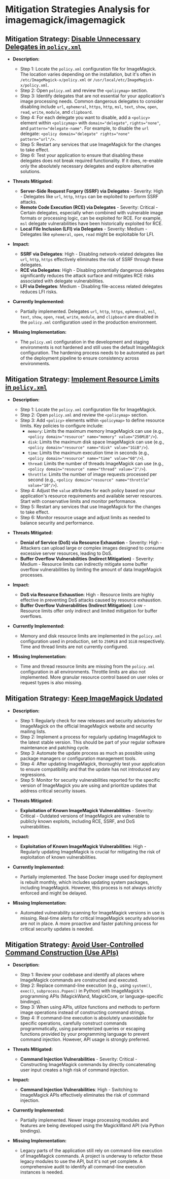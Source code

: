 # Mitigation Strategies Analysis for imagemagick/imagemagick

## Mitigation Strategy: [Disable Unnecessary Delegates in `policy.xml`](./mitigation_strategies/disable_unnecessary_delegates_in__policy_xml_.md)

*   **Description:**
    *   Step 1: Locate the `policy.xml` configuration file for ImageMagick. The location varies depending on the installation, but it's often in `/etc/ImageMagick-x/policy.xml` or `/usr/local/etc/ImageMagick-x/policy.xml`.
    *   Step 2: Open `policy.xml` and review the `<policymap>` section.
    *   Step 3: Identify delegates that are not essential for your application's image processing needs. Common dangerous delegates to consider disabling include `url`, `ephemeral`, `https`, `http`, `msl`, `text`, `show`, `open`, `read`, `write`, `module`, and `clipboard`.
    *   Step 4: For each delegate you want to disable, add a `<policy>` element within `<policymap>` with `domain="delegate"`, `rights="none"`, and `pattern="delegate-name"`. For example, to disable the `url` delegate: `<policy domain="delegate" rights="none" pattern="url"/>`.
    *   Step 5: Restart any services that use ImageMagick for the changes to take effect.
    *   Step 6: Test your application to ensure that disabling these delegates does not break required functionality. If it does, re-enable only the absolutely necessary delegates and explore alternative solutions.

*   **Threats Mitigated:**
    *   **Server-Side Request Forgery (SSRF) via Delegates** - Severity: High - Delegates like `url`, `http`, `https` can be exploited to perform SSRF attacks.
    *   **Remote Code Execution (RCE) via Delegates** - Severity: Critical - Certain delegates, especially when combined with vulnerable image formats or processing logic, can be exploited for RCE. For example, `msl` delegate vulnerabilities have been historically exploited for RCE.
    *   **Local File Inclusion (LFI) via Delegates** - Severity: Medium - Delegates like `ephemeral`, `open`, `read` might be exploitable for LFI.

*   **Impact:**
    *   **SSRF via Delegates**: High - Disabling network-related delegates like `url`, `http`, `https` effectively eliminates the risk of SSRF through these delegates.
    *   **RCE via Delegates**: High - Disabling potentially dangerous delegates significantly reduces the attack surface and mitigates RCE risks associated with delegate vulnerabilities.
    *   **LFI via Delegates**: Medium - Disabling file-access related delegates reduces LFI risks.

*   **Currently Implemented:**
    *   Partially implemented. Delegates `url`, `http`, `https`, `ephemeral`, `msl`, `text`, `show`, `open`, `read`, `write`, `module`, and `clipboard` are disabled in the `policy.xml` configuration used in the production environment.

*   **Missing Implementation:**
    *   The `policy.xml` configuration in the development and staging environments is not hardened and still uses the default ImageMagick configuration. The hardening process needs to be automated as part of the deployment pipeline to ensure consistency across environments.

## Mitigation Strategy: [Implement Resource Limits in `policy.xml`](./mitigation_strategies/implement_resource_limits_in__policy_xml_.md)

*   **Description:**
    *   Step 1: Locate the `policy.xml` configuration file for ImageMagick.
    *   Step 2: Open `policy.xml` and review the `<policymap>` section.
    *   Step 3: Add `<policy>` elements within `<policymap>` to define resource limits. Key policies to configure include:
        *   `memory`: Limits the maximum memory ImageMagick can use (e.g., `<policy domain="resource" name="memory" value="256MiB"/>`).
        *   `disk`: Limits the maximum disk space ImageMagick can use (e.g., `<policy domain="resource" name="disk" value="1GiB"/>`).
        *   `time`: Limits the maximum execution time in seconds (e.g., `<policy domain="resource" name="time" value="60"/>`).
        *   `thread`: Limits the number of threads ImageMagick can use (e.g., `<policy domain="resource" name="thread" value="2"/>`).
        *   `throttle`: Limits the number of image requests processed per second (e.g., `<policy domain="resource" name="throttle" value="10"/>`).
    *   Step 4: Adjust the `value` attributes for each policy based on your application's resource requirements and available server resources. Start with conservative limits and monitor performance.
    *   Step 5: Restart any services that use ImageMagick for the changes to take effect.
    *   Step 6: Monitor resource usage and adjust limits as needed to balance security and performance.

*   **Threats Mitigated:**
    *   **Denial of Service (DoS) via Resource Exhaustion** - Severity: High - Attackers can upload large or complex images designed to consume excessive server resources, leading to DoS.
    *   **Buffer Overflow Vulnerabilities (Indirect Mitigation)** - Severity: Medium - Resource limits can indirectly mitigate some buffer overflow vulnerabilities by limiting the amount of data ImageMagick processes.

*   **Impact:**
    *   **DoS via Resource Exhaustion**: High - Resource limits are highly effective in preventing DoS attacks caused by resource exhaustion.
    *   **Buffer Overflow Vulnerabilities (Indirect Mitigation)**: Low - Resource limits offer only indirect and limited mitigation for buffer overflows.

*   **Currently Implemented:**
    *   Memory and disk resource limits are implemented in the `policy.xml` configuration used in production, set to `256MiB` and `1GiB` respectively. Time and thread limits are not currently configured.

*   **Missing Implementation:**
    *   Time and thread resource limits are missing from the `policy.xml` configuration in all environments. Throttle limits are also not implemented. More granular resource control based on user roles or request types is also missing.

## Mitigation Strategy: [Keep ImageMagick Updated](./mitigation_strategies/keep_imagemagick_updated.md)

*   **Description:**
    *   Step 1: Regularly check for new releases and security advisories for ImageMagick on the official ImageMagick website and security mailing lists.
    *   Step 2: Implement a process for regularly updating ImageMagick to the latest stable version. This should be part of your regular software maintenance and patching cycle.
    *   Step 3: Automate the update process as much as possible using package managers or configuration management tools.
    *   Step 4: After updating ImageMagick, thoroughly test your application to ensure compatibility and that the update has not introduced any regressions.
    *   Step 5: Monitor for security vulnerabilities reported for the specific version of ImageMagick you are using and prioritize updates that address critical security issues.

*   **Threats Mitigated:**
    *   **Exploitation of Known ImageMagick Vulnerabilities** - Severity: Critical - Outdated versions of ImageMagick are vulnerable to publicly known exploits, including RCE, SSRF, and DoS vulnerabilities.

*   **Impact:**
    *   **Exploitation of Known ImageMagick Vulnerabilities**: High - Regularly updating ImageMagick is crucial for mitigating the risk of exploitation of known vulnerabilities.

*   **Currently Implemented:**
    *   Partially implemented. The base Docker image used for deployment is rebuilt monthly, which includes updating system packages, including ImageMagick. However, this process is not always strictly enforced and might be delayed.

*   **Missing Implementation:**
    *   Automated vulnerability scanning for ImageMagick versions in use is missing. Real-time alerts for critical ImageMagick security advisories are not in place. A more proactive and faster patching process for critical security updates is needed.

## Mitigation Strategy: [Avoid User-Controlled Command Construction (Use APIs)](./mitigation_strategies/avoid_user-controlled_command_construction__use_apis_.md)

*   **Description:**
    *   Step 1: Review your codebase and identify all places where ImageMagick commands are constructed and executed.
    *   Step 2: Replace command-line execution (e.g., using `system()`, `exec()`, `subprocess.Popen()` in Python) with ImageMagick's programming APIs (MagickWand, MagickCore, or language-specific bindings).
    *   Step 3: When using APIs, utilize functions and methods to perform image operations instead of constructing command strings.
    *   Step 4: If command-line execution is absolutely unavoidable for specific operations, carefully construct commands programmatically, using parameterized queries or escaping functions provided by your programming language to prevent command injection. However, API usage is strongly preferred.

*   **Threats Mitigated:**
    *   **Command Injection Vulnerabilities** - Severity: Critical - Constructing ImageMagick commands by directly concatenating user input creates a high risk of command injection.

*   **Impact:**
    *   **Command Injection Vulnerabilities**: High - Switching to ImageMagick APIs effectively eliminates the risk of command injection.

*   **Currently Implemented:**
    *   Partially implemented. Newer image processing modules and features are being developed using the MagickWand API (via Python bindings).

*   **Missing Implementation:**
    *   Legacy parts of the application still rely on command-line execution of ImageMagick commands. A project is underway to refactor these legacy modules to use the API, but it's not yet complete. A comprehensive audit to identify all command-line execution instances is needed.


